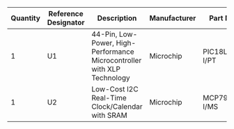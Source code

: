 Quantity | Reference Designator | Description | Manufacturer | Part Number
--- | --- | --- | --- | --- 
1 | U1 | 44-Pin, Low-Power, High-Performance Microcontroller with XLP Technology | Microchip | PIC18LF45K22-I/PT
1 | U2 | Low-Cost I2C Real-Time Clock/Calendar with SRAM | Microchip | MCP7940M-I/MS
